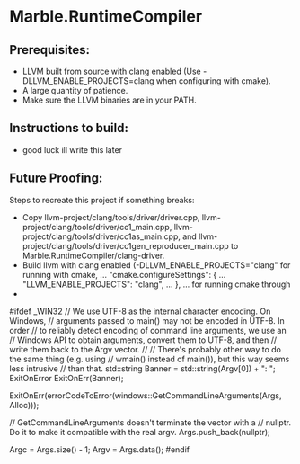 # Marble.RuntimeCompiler
## Prerequisites:
 - LLVM built from source with clang enabled (Use -DLLVM_ENABLE_PROJECTS=clang when configuring with cmake).
 - A large quantity of patience.
 - Make sure the LLVM binaries are in your PATH.
## Instructions to build:
 - good luck ill write this later
## Future Proofing:
Steps to recreate this project if something breaks:
 - Copy llvm-project/clang/tools/driver/driver.cpp, llvm-project/clang/tools/driver/cc1_main.cpp, llvm-project/clang/tools/driver/cc1as_main.cpp, and llvm-project/clang/tools/driver/cc1gen_reproducer_main.cpp to Marble.RuntimeCompiler/clang-driver.
 - Build llvm with clang enabled (-DLLVM_ENABLE_PROJECTS="clang" for running with cmake, ... "cmake.configureSettings": { ... "LLVM_ENABLE_PROJECTS": "clang", ... }, ... for running cmake through 
 - 


#ifdef _WIN32
  // We use UTF-8 as the internal character encoding. On Windows,
  // arguments passed to main() may not be encoded in UTF-8. In order
  // to reliably detect encoding of command line arguments, we use an
  // Windows API to obtain arguments, convert them to UTF-8, and then
  // write them back to the Argv vector.
  //
  // There's probably other way to do the same thing (e.g. using
  // wmain() instead of main()), but this way seems less intrusive
  // than that.
  std::string Banner = std::string(Argv[0]) + ": ";
  ExitOnError ExitOnErr(Banner);

  ExitOnErr(errorCodeToError(windows::GetCommandLineArguments(Args, Alloc)));

  // GetCommandLineArguments doesn't terminate the vector with a
  // nullptr.  Do it to make it compatible with the real argv.
  Args.push_back(nullptr);

  Argc = Args.size() - 1;
  Argv = Args.data();
#endif
